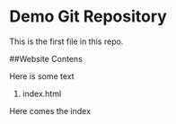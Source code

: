# Demo Git Repository

This is the first file in this repo.

##Website Contens

Here is some text

1. index.html

Here comes the index
